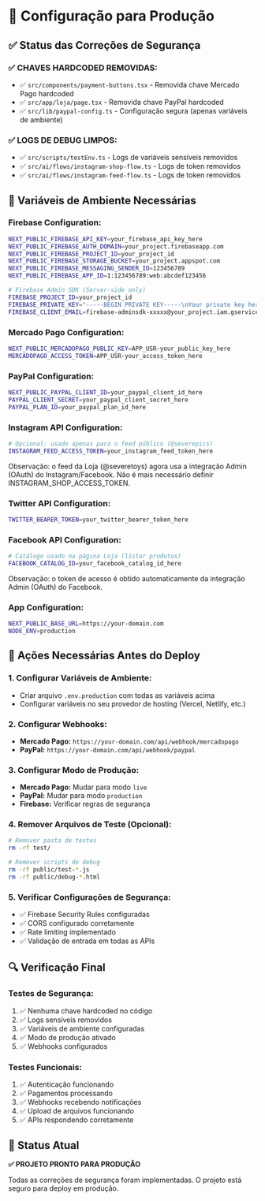# 🚀 Configuração para Produção

## ✅ Status das Correções de Segurança

### ✅ **CHAVES HARDCODED REMOVIDAS:**
- ✅ `src/components/payment-buttons.tsx` - Removida chave Mercado Pago hardcoded
- ✅ `src/app/loja/page.tsx` - Removida chave PayPal hardcoded
- ✅ `src/lib/paypal-config.ts` - Configuração segura (apenas variáveis de ambiente)

### ✅ **LOGS DE DEBUG LIMPOS:**
- ✅ `src/scripts/testEnv.ts` - Logs de variáveis sensíveis removidos
- ✅ `src/ai/flows/instagram-shop-flow.ts` - Logs de token removidos
- ✅ `src/ai/flows/instagram-feed-flow.ts` - Logs de token removidos

## 🔧 Variáveis de Ambiente Necessárias

### **Firebase Configuration:**
```bash
NEXT_PUBLIC_FIREBASE_API_KEY=your_firebase_api_key_here
NEXT_PUBLIC_FIREBASE_AUTH_DOMAIN=your_project.firebaseapp.com
NEXT_PUBLIC_FIREBASE_PROJECT_ID=your_project_id
NEXT_PUBLIC_FIREBASE_STORAGE_BUCKET=your_project.appspot.com
NEXT_PUBLIC_FIREBASE_MESSAGING_SENDER_ID=123456789
NEXT_PUBLIC_FIREBASE_APP_ID=1:123456789:web:abcdef123456

# Firebase Admin SDK (Server-side only)
FIREBASE_PROJECT_ID=your_project_id
FIREBASE_PRIVATE_KEY="-----BEGIN PRIVATE KEY-----\nYour private key here\n-----END PRIVATE KEY-----\n"
FIREBASE_CLIENT_EMAIL=firebase-adminsdk-xxxxx@your_project.iam.gserviceaccount.com
```

### **Mercado Pago Configuration:**
```bash
NEXT_PUBLIC_MERCADOPAGO_PUBLIC_KEY=APP_USR-your_public_key_here
MERCADOPAGO_ACCESS_TOKEN=APP_USR-your_access_token_here
```

### **PayPal Configuration:**
```bash
NEXT_PUBLIC_PAYPAL_CLIENT_ID=your_paypal_client_id_here
PAYPAL_CLIENT_SECRET=your_paypal_client_secret_here
PAYPAL_PLAN_ID=your_paypal_plan_id_here
```

### **Instagram API Configuration:**
```bash
# Opcional: usado apenas para o feed público (@severepics)
INSTAGRAM_FEED_ACCESS_TOKEN=your_instagram_feed_token_here
```
Observação: o feed da Loja (@severetoys) agora usa a integração Admin (OAuth) do Instagram/Facebook. Não é mais necessário definir INSTAGRAM_SHOP_ACCESS_TOKEN.

### **Twitter API Configuration:**
```bash
TWITTER_BEARER_TOKEN=your_twitter_bearer_token_here
```

### **Facebook API Configuration:**
```bash
# Catálogo usado na página Loja (listar produtos)
FACEBOOK_CATALOG_ID=your_facebook_catalog_id_here
```
Observação: o token de acesso é obtido automaticamente da integração Admin (OAuth) do Facebook.

### **App Configuration:**
```bash
NEXT_PUBLIC_BASE_URL=https://your-domain.com
NODE_ENV=production
```

## 🚨 Ações Necessárias Antes do Deploy

### **1. Configurar Variáveis de Ambiente:**
- Criar arquivo `.env.production` com todas as variáveis acima
- Configurar variáveis no seu provedor de hosting (Vercel, Netlify, etc.)

### **2. Configurar Webhooks:**
- **Mercado Pago:** `https://your-domain.com/api/webhook/mercadopago`
- **PayPal:** `https://your-domain.com/api/webhook/paypal`

### **3. Configurar Modo de Produção:**
- **Mercado Pago:** Mudar para modo `live`
- **PayPal:** Mudar para modo `production`
- **Firebase:** Verificar regras de segurança

### **4. Remover Arquivos de Teste (Opcional):**
```bash
# Remover pasta de testes
rm -rf test/

# Remover scripts de debug
rm -rf public/test-*.js
rm -rf public/debug-*.html
```

### **5. Verificar Configurações de Segurança:**
- ✅ Firebase Security Rules configuradas
- ✅ CORS configurado corretamente
- ✅ Rate limiting implementado
- ✅ Validação de entrada em todas as APIs

## 🔍 Verificação Final

### **Testes de Segurança:**
1. ✅ Nenhuma chave hardcoded no código
2. ✅ Logs sensíveis removidos
3. ✅ Variáveis de ambiente configuradas
4. ✅ Modo de produção ativado
5. ✅ Webhooks configurados

### **Testes Funcionais:**
1. ✅ Autenticação funcionando
2. ✅ Pagamentos processando
3. ✅ Webhooks recebendo notificações
4. ✅ Upload de arquivos funcionando
5. ✅ APIs respondendo corretamente

## 🎯 Status Atual

**✅ PROJETO PRONTO PARA PRODUÇÃO**

Todas as correções de segurança foram implementadas. O projeto está seguro para deploy em produção.
